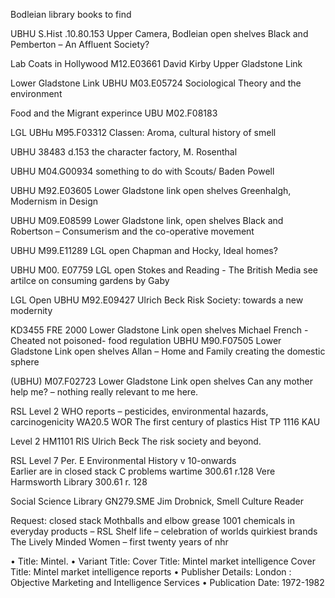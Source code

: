 Bodleian library books to findUBHU S.Hist .10.80.153Upper Camera, Bodleian open shelvesBlack and Pemberton – An Affluent Society? Lab Coats in Hollywood M12.E03661  David Kirby Upper Gladstone Link 

Lower Gladstone Link
UBHU M03.E05724
Sociological Theory and the environment 

Food and the Migrant experince
UBU M02.F08183

LGL
UBHu M95.F03312 Classen: Aroma, cultural history of smell


UBHU 38483 d.153the character factory, M. Rosenthal

UBHU M04.G00934
something to do with Scouts/ Baden Powell
UBHU M92.E03605Lower Gladstone link open shelvesGreenhalgh, Modernism in DesignUBHU  M09.E08599Lower Gladstone link, open shelvesBlack and Robertson – Consumerism and the co-operative movement 

UBHU M99.E11289
LGL open
Chapman and Hocky, Ideal homes? 

UBHU M00. E07759
LGL open
Stokes and Reading - The British Media see artilce on consuming gardens by Gaby

LGL Open
UBHU M92.E09427   Ulrich Beck Risk Society: towards a new modernity
KD3455 FRE 2000Lower Gladstone Link open shelvesMichael French  - Cheated not poisoned- food regulation UBHU  M90.F07505Lower Gladstone Link open shelvesAllan – Home and Family creating the domestic sphere(UBHU) M07.F02723Lower Gladstone Link open shelvesCan any mother help me? – nothing really relevant to me here. RSL Level 2 WHO reports – pesticides, environmental hazards, carcinogenicityWA20.5 WORThe first century of plasticsHist TP 1116 KAU 

Level 2 HM1101 RIS  Ulrich Beck The risk society and beyond. 
RSL Level 7 Per. E Environmental History  v 10-onwards   Earlier are in closed stackC problems wartime      300.61 r.128Vere Harmsworth Library300.61 r. 128

Social Science Library 
GN279.SME Jim Drobnick, Smell Culture Reader

Request: closed stack Mothballs and elbow grease1001 chemicals in everyday products – RSL Shelf life – celebration of worlds quirkiest brandsThe Lively Minded Women – first twenty years of nhr•	Title: Mintel.•	Variant Title: Cover Title: Mintel market intelligence Cover Title: Mintel market intelligence reports •	Publisher Details: London : Objective Marketing and Intelligence Services •	Publication Date: 1972-1982 